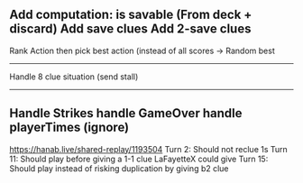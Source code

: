 Add computation: is savable (From deck + discard)
Add save clues
Add 2-save clues
---
Rank Action then pick best action (instead of all scores -> Random best

---
Handle 8 clue situation (send stall)

---
Handle Strikes
handle GameOver
handle playerTimes (ignore)
---
https://hanab.live/shared-replay/1193504
Turn 2: Should not reclue 1s
Turn 11: Should play before giving a 1-1 clue LaFayetteX could give
Turn 15: Should play instead of risking duplication by giving b2 clue
